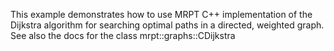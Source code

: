 This example demonstrates how to use MRPT C++ implementation of the
Dijkstra algorithm for searching optimal paths in a directed, weighted graph.
See also the docs for the class mrpt::graphs::CDijkstra
